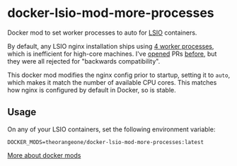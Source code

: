 # docker-lsio-mod-more-processes

Docker mod to set worker processes to auto for [LSIO](https://www.linuxserver.io/) containers.

By default, any LSIO nginx installation ships using [4 worker processes](https://github.com/linuxserver/docker-baseimage-alpine-nginx/blob/master/root/defaults/nginx.conf#L4), which is inefficient for high-core machines. I've [opened](https://github.com/linuxserver/docker-baseimage-alpine-nginx/pull/53) PRs [before](https://github.com/linuxserver/docker-baseimage-alpine-nginx/pull/56), but they were all rejected for "backwards compatibility".

This docker mod modifies the nginx config prior to startup, setting it to `auto`, which makes it match the number of available CPU cores. This matches how nginx is configured by default in Docker, so is stable.

## Usage

On any of your LSIO containers, set the following environment variable:

```
DOCKER_MODS=theorangeone/docker-lsio-mod-more-processes:latest
```

[More about docker mods](https://github.com/linuxserver/docker-mods#using-a-docker-mod)
